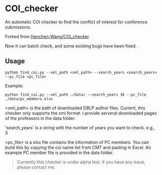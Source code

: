 # COI_checker
An automatic COI checker to find the conflict of interest for conference submissions.

Forked from [Hanchen-Wang/COI_checker](https://github.com/Hanchen-Wang/COI_checker).

Now it can batch check, and some existing bugs have been fixed.

## Usage

```
python find_coi.py --xml_path <xml_path> --search_years <search_years> --pc_file <pc_file>
```
Example:
```
python find_coi.py --xml_path ./data/ --search_years 10 --pc_file ./data/pc_members.xlsx
```

<xml_path> is the path of downloaded DBLP author files. Current, this checker only supports the xml format. I provide serveral downloaded pages of the professors in the data folder.

'search_years' is a string with the number of years you want to check. e.g., 3
 
<pc_file> is a xlsx file contains the information of PC members. You can build this by copying the coi name list from CMT and pasting in Excel. An example PC member file is provided in the data folder.

> Currently this checker is under alpha test. If you have any issue, please contact me.

